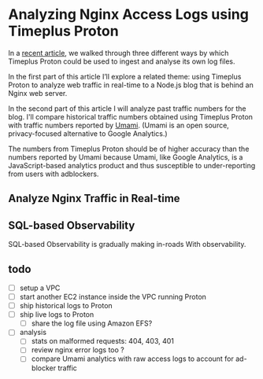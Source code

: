 # Analyzing Nginx Access Logs using Timeplus Proton 
In a [recent article](https://www.timeplus.com/post/log-stream-analysis), we walked through three different ways by which Timeplus Proton could be used to ingest and analyse its own log files.

In the first part of this article I’ll explore a related theme: using Timeplus Proton to analyze web traffic in real-time to a Node.js blog that is behind an Nginx web server. 

In the second part of this article I will analyze past traffic numbers for the blog. I'll compare historical traffic numbers obtained using Timeplus Proton with traffic numbers reported by [Umami](https://umami.is). (Umami is an open source, privacy-focused alternative to Google Analytics.) 

The numbers from Timeplus Proton should be of higher accuracy than the numbers reported by Umami because Umami, like Google Analytics, is a JavaScript-based analytics product and thus susceptible to under-reporting from users with adblockers.

## Analyze Nginx Traffic in Real-time



## SQL-based Observability
SQL-based Observability is gradually making in-roads With observability.




## todo
- [ ] setup a VPC
- [ ] start another EC2 instance inside the VPC running Proton
- [ ] ship historical logs to Proton
- [ ] ship live logs to Proton
  - [ ] share the log file using Amazon EFS?
- [ ] analysis
  - [ ] stats on malformed requests: 404, 403, 401
  - [ ] review nginx error logs too ?
  - [ ] compare Umami analytics with raw access logs to account for ad-blocker traffic
